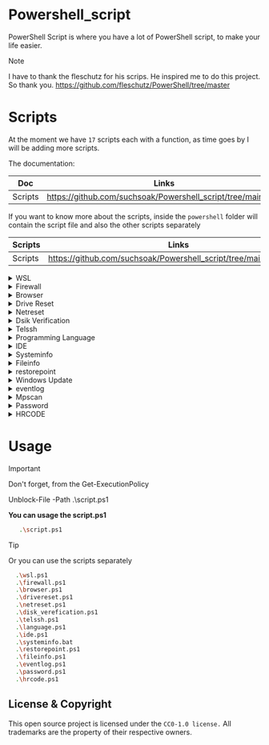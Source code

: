 # Powershell_script

PowerShell Script is where you have a lot of PowerShell script, to make your life easier.

>[!NOTE]
>I have to thank the fleschutz for his scrips. He inspired me to do this project. So thank you.
> https://github.com/fleschutz/PowerShell/tree/master


# Scripts

At the moment we have `17` scripts each with a function, as time goes by I will be adding more scripts. 

The documentation:

| Doc |  Links |
| ------ | ------ |
|  Scripts | https://github.com/suchsoak/Powershell_script/tree/main/Doc    

If you want to know more about the scripts, inside the `powershell` folder will contain the script file and also the other scripts separately

| Scripts |  Links |
| ------ | ------ |
|  Scripts | https://github.com/suchsoak/Powershell_script/tree/main/powershell    

<details>
 
<summary>WSL</summary>

# WSL

This script will install wsl 2 on windows plus ubuntu, debian and etc...

```sh
         ___            _          _  _ 
        |_ _| _ _   ___| |_  __ _ | || |
         | | | ' \ (_-/|  _|/ _` || || |
        |___||_||_|/__/ \__|\__/_||_||_|
       
    [*] 1. Ubuntu                [*] 2. Debian
    [*] 3. Kali Linux            [*] 4. Arch Linux
    [*] 5. Opensuse              [*] 6. Oracle 
    [*] 7. Everything            [*] 8. No install
```

The documentation:

| Doc |  Links |
| ------ | ------ |
|  WSL | https://github.com/suchsoak/Powershell_script/blob/main/Doc/wsl.md  

</details>

<details>
 
<summary>Firewall</summary>

# Firewall

The firewall will place rules in your windows firewall

```sh
 ___  ___                           _  _ 
| __||_ _| _ _  ___  _ __ __  __ _ | || |
| _|  | | | '_|/ -_) \ V  V // _` || || |
|_|  |___||_|  \___|  \_/\_/ \__/_||_||_|

    Github: https://github.com/schsoak
    BY: ~#M?x
```

The documentation:

| Doc |  Links |
| ------ | ------ |
|  FIrewall | https://github.com/suchsoak/Powershell_script/blob/main/Doc/Firewall.md 

</details>

<details>
 
<summary>Browser</summary>

# Browser

```sh
___                                  
| _ ) _ _  ___  _ __ __  ___ ___  _ _ 
| _ \| '_|/ _ \ \ V  V /(_-// -_)| '_|
|___/|_|  \___/  \_/\_/ /__/\___||_|  
Github: https://github.com/schsoak
BY: ~#M?x
```

This script will install browsers like firefox, brave and chrome on your windows

```sh
    ___            _          _  _ 
   |_ _| _ _   ___| |_  __ _ | || |
    | | | ' \ (_-/|  _|/ _` || || |
   |___||_||_|/__/ \__|\__/_||_||_|  

    [*] 1. Brave   [*] 2. Firefox   [*] 5. All
    [*] 3. Chrome  [*] 4. Opera GX

```
The documentation:

| Doc |  Links |
| ------ | ------ |
|  Browser | https://github.com/suchsoak/Powershell_script/blob/main/Doc/Browser.md 

</details>

<details>
 
<summary>Drive Reset</summary>

# Drive Reset

```sh
 ___        _                      ___                _   
|   \  _ _ (_)__ __ ___  ___      | _ \ ___  ___ ___ | |_ 
| |) || '_|| |\ V // -_)(_-/      |   // -_)(_-// -_)|  _|
|___/ |_|  |_| \_/ \___|/__/      |_|_\\___|/__/\___| \__|
Github: https://github.com/schsoak
BY: ~#M?x

```

The drive reset will reset the computer's drives and also do a scan with the dism

The documentation:

| Doc |  Links |
| ------ | ------ |
|  Drive Reset | https://github.com/suchsoak/Powershell_script/blob/main/Doc/drivereset.md

</details>


<details>
 
<summary>Netreset</summary>

# Netreset

```sh
 _  _       _                       _   
| \| | ___ | |_  _ _  ___  ___ ___ | |_ 
| .  |/ -_)|  _|| '_|/ -_)(_-// -_)|  _|
|_|\_|\___| \__||_|  \___|/__/\___| \__|

Github: https://github.com/schsoak
BY: ~#M?x   

```

The script will reset TCP ports and other system network settings

The Documentation

| Doc |  Links |
| ------ | ------ |
|  Netreset |   https://github.com/suchsoak/Powershell_script/blob/main/Doc/netreset.md


</details>

<details>
 
<summary>Dsik Verification</summary>

# Disk Verification

Disk verification will scan for corrupted files such as the **sfc /scannow** command

```sh
___   _      _                         _   __  _            _    _            
|   \ (_) ___| |__      __ __ ___  _ _ (_) / _|(_) __  __ _ | |_ (_) ___  _ _  
| |) || |(_-/| / /      \ V // -_)| '_|| ||  _|| |/ _|/ _` ||  _|| |/ _ \| ' \ 
|___/ |_|/__/|_\_\       \_/ \___||_|  |_||_|  |_|\__|\__/_| \__||_|\___/|_||_|
Github: https://github.com/schsoak
BY: ~#M?x   

```

The Documentation

| Doc |  Links |
| ------ | ------ |
|  Disk Verification | https://github.com/suchsoak/Powershell_script/blob/main/Doc/disk%20verification.md   


</details>

<details>
 
<summary>Telssh</summary>

# Telssh

```sh
   |          |              |     
    __|   _ \  |   __|   __|  __ \  
    |     __/  | \__ \ \__ \  | | | 
   \__| \___| _| ____/ ____/ _| |_|                                        
    Github: https://github.com/schsoak
    BY: ~#M?x     
```

The script verifies that OpenSSH and Telnet are installed on the Windows system and performs the installation if necessary.

The Documentation

| Doc |  Links |
| ------ | ------ |
|  Telssh | https://github.com/suchsoak/Powershell_script/blob/main/Doc/Telssh.md

</details>

<details>
 
<summary>Programming Language</summary>

```sh

         _              __ _              __ _      
        | | __ _  _ _  / _` | _  _  __ _ / _` | ___ 
        | |/ _` || ' \ \__. || || |/ _` |\__. |/ -_)
        |_|\__/_||_||_||___/  \_._|\__/_||___/ \___|
        Github: https://github.com/schsoak
        Buy ME A Coffe: 
        BY: ~#M?x  

        [1] Python    [5] Swift
        [2] Ruby      [6] GO
        [3] GCC (C)   [7] Kotlin
        [4] Nodejs    [8] ALL

```

This scrips will install the programming languages of your choice such as python, ruby and etc..


The Documentation

| Doc |  Links |
| ------ | ------ |
| language | https://github.com/suchsoak/Powershell_script/blob/main/Doc/language.md

</details>

<details>
 
<summary>IDE</summary>

```sh

    ___  ___   ___ 
    |_ _||   \ | __|
     | | | |) || _| 
    |___||___/ |___|
    Buy ME A Coffe: https://www.buymeacoffee.com/m100047r
    Github: https://github.com/schsoak
    BY: ~#M?x

    [1] Visual Code Studio          [4] Atom                 [7] Notepadd++
    [2] PyCharm Community Edition   [5] Android Studio       [8] Rubymine
    [3] Sublime Text                [6] Arduino IDE          [9] ALL

```
This script will install the ide of your choice or all ides

| Doc |  Links |
| ------ | ------ |
| IDE | https://github.com/suchsoak/Powershell_script/blob/main/Doc/ide.md

</details>


<details>
 
<summary>Systeminfo</summary>

```sh
o=====ooooooo=ooooooooooo==
===========+===============
=====....................+o
===o: :=:..+===========. +o
====..=o+.  ~+oo====oo+ ~==
===: ~oo==+.  ~+====oo~ +o=
===. =oo=o=+.  .====o+ .===
=o+ ~oo=+:.  .:=oo===: :===
oo. +=:.  .:~~:~~+oo=..====
o+ .=+..~+==.....:==: :o===
o+....................=o===
oo=============+====+=o====
o==o=ooooooo====oooo=======
       
Github:github.com/suchsoak
BY: suchsok
```
This script gives information about the system, such as video card, processor, wifi and so on.

| Doc |  Links |
| ------ | ------ |
| Systeminfo | https://github.com/suchsoak/Powershell_script/blob/main/Doc/systeminfo.md

</details>

<details>
 
<summary>Fileinfo</summary>

```sh
+------------------------------+
|=========+~........~+=========|
|=======+..~:++==++:~..+=======|
|======~ ~+==========+~ ~======|
|=====+ ~==============~ +=====|
|=====~ :o=============: ~o====|
|====+. ~++++++++++++++~ .+====|
|==+..~~~~~~~~~~~~~~~~~~~~..+==|
|==+ ~====================~ +==|
|==+ ~=======+~.~~+=======~ +==|
|==+ ~======: .++. +======~ +==|
|==+ ~======+..:~..+======~ +==|
|==+ ~========+  :========~ +==|
|==+ .=========~~=========~ +==|
|===~ ~+=======++======++~ ~===|
|====:~..................~+====|
+------------------------------+
Github:github.com/suchsoak
BY: suchsok
```

This script returns information about a particular file

| Doc |  Links |
| ------ | ------ |
| Fileinfo | https://github.com/suchsoak/Powershell_script/blob/main/Doc/fileinfo.md

</details>

<details>
 
<summary>restorepoint</summary>

```sh
    ___           _                   ___       _        _   
    | _ \ ___  ___| |_  ___  _ _  ___ | _ \ ___ (_) _ _  | |_ 
    |   // -_)(_-/|  _|/ _ \| '_|/ -_)|  _// _ \| || ' \ |  _|
    |_|_\\___|/__/ \__|\___/|_|  \___||_|  \___/|_||_||_| \__|
    Github:github.com/suchsoak
    BY: suchsok

```
This script will make a restore point on the system

| Doc |  Links |
| ------ | ------ |
| Restorepoint | https://github.com/suchsoak/Powershell_script/blob/main/Doc/restorepoint.md

</details>

<details>
 
<summary>Windows Update </summary>

```sh
        |oooooooooooooooooooooooooooo:o|
        |oooooooooooooo:o::::::~~~~~~~:|
        |o~:~~~~ ~   ~o~~ ~~~~~~~~~~~~o|
        |:           :o~~~~~~~~~~~~~ ~:|
        |:           :o~~~~~~~~~~~~~~~:|
        |:           :o~~~~ ~ ~~~~~ ~~o|
        |:           :o~~~~~~~~~~~~~~~o|
        |o::::~::::::oo::o::o:oo:::oo:o|
        |o ~ ~ ~     oo~:::::::::::::~o|
        |:           :o~:~:~::~:~:~:~~o|
        |: ~   ~ ~   :o::~:~:::::~::::o|
        |o         ~ :o:~::::~:~:::~:~o|
        |o:~~~~~~  ~ :o::~~:~::~:~:~::o|
        |oooooooooooooo:ooo:o::::::~:~o|
        |oooooooooooooooooooooooooooooo|
```

This script will update the Windows update if you have problem. This script will attempt to fix this.

| Doc |  Links |
| ------ | ------ |
| Windows Update | https://github.com/suchsoak/Powershell_script/blob/main/Doc/update.md


</details>

<details>
 
<summary>eventlog</summary>

```sh
 ___                   _    _          __ _ 
| __|__ __ ___  _ _  | |_ | |    ___ / _` |
| _| \ V // -_)| ' \ |  _|| |__ / _ \\__. |
|___| \_/ \___||_||_| \__||____|\___/|___/ 
Github:github.com/suchsoak
BY: suchsok

[1] 10    [5] 50    [9]  90
[2] 20    [6] 60    [10] 100
[3] 30    [7] 70    [11] 1000
[4] 40    [8] 80    [12] 10000

```

The provided script is a PowerShell script that displays a log and allows the user to choose the number of recent events they want to retrieve from the System event log. 

| Doc |  Links |
| ------ | ------ |
| Eventlog | https://github.com/suchsoak/Powershell_script/blob/main/Doc/eventlog.md

</details>

<details>

<summary>Mpscan</summary>

```sh
    __  __  _ __  ___                 
    |  \/  || '_ \/ __| __  __ _  _ _  
    | |\/| || .__/\__ \/ _|/ _` || ' \ 
    |_|  |_||_|   |___/\__|\__/_||_||_|
    Github:github.com/suchsoak
    BY: suchsok
```

The script in question is written in PowerShell and aims to perform checks and executions related to computer security using Windows Defender.

| Doc | Link |
|-------|------|
|mpscan| https://github.com/suchsoak/Powershell_script/blob/main/Doc/mpscan.md
  
</details>

<details>

<summary>Password</summary>

```sh
 _ __                                      _ 
| '_ \ __ _  ___ ___ _ __ __  ___  _ _  __| |
| .__// _` |(_-/(_-/ \ V  V // _ \| '_|/ _` |
|_|   \__/_|/__//__/  \_/\_/ \___/|_|  \__/_|
Github:github.com/suchsoak
BY: suchsok
```

The logic of this script is to prompt the user to enter a password and a file path, and then securely save the password to a file using PowerShell commands.

|scrip| link |
|-----|------|
|password| https://github.com/suchsoak/Powershell_script/blob/main/Doc/password.md 
  
</details>

<details>

<summary>HRCODE</summary>

```sh
     _  _  ___   ___   ___   ___   ___ 
    | || || _ \ / __| / _ \ |   \ | __|
    | __ ||   /| (__ | (_) || |) || _| 
    |_||_||_|_\ \___| \___/ |___/ |___|
    
    [1] Curl
    [2] QRCodeGenerator

    Github:github.com/suchsoak
    BY: suchsoak

```
#### The script is to generate an hrcode with a link you place. There are two options, you can use the curl tool or porwshell's QRCodeGenerator. Just remember that you will have to install its module to use it.

|Readme and script| link |
|-----|------|
| HRCODE     | https://github.com/suchsoak/Powershell_script/blob/main/Doc/hrcode.md
| script | https://github.com/suchsoak/Powershell_script/blob/main/powershell/hrcode.ps1
| QRCodeGenerator | https://techexpert.tips/powershell/powershell-creating-qr-code-url/

</details>

# Usage

>[!IMPORTANT]
>Don't forget, from the Get-ExecutionPolicy
>
>Unblock-File -Path .\script.ps1

**You can usage the script.ps1**

```sh
   .\script.ps1
```

>[!TIP]
>Or you can use the scripts separately
>

```sh
  .\wsl.ps1
  .\firewall.ps1
  .\browser.ps1
  .\drivereset.ps1
  .\netreset.ps1
  .\disk_verefication.ps1
  .\telssh.ps1
  .\language.ps1
  .\ide.ps1
  .\systeminfo.bat
  .\restorepoint.ps1
  .\fileinfo.ps1
  .\eventlog.ps1
  .\password.ps1
  .\hrcode.ps1
```

 License & Copyright
-----------------------
This open source project is licensed under the `CC0-1.0 license.` All trademarks are the property of their respective owners.
